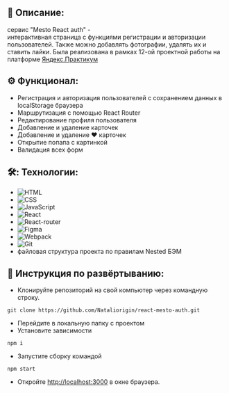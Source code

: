 ## 📖 Описание: 
сервис "Mesto React auth" -<br />
  интерактивная страница с функциями регистрации и авторизации пользователей. Также можно добавлять фотографии, удалять их и ставить лайки. Была реализована в рамках 12-ой проектной работы на платформе
  [Яндекс.Практикум](https://praktikum.yandex.ru/web/)

## ⚙️ Функционал:

* Регистрация и авторизация пользователей с сохранением данных в localStorage браузера
* Маршрутизация с помощью React Router
* Редактирование профиля пользователя
* Добавление и удаление карточек
* Добавление и удаление ❤️ карточек
* Открытие попапа с картинкой
* Валидация всех форм

## 🛠️: Технологии:

* ![HTML](https://img.shields.io/badge/-HTML-05122A?style=flat&logo=HTML5)&nbsp;
* ![CSS](https://img.shields.io/badge/-CSS-05122A?style=flat&logo=CSS3&logoColor=1572B6)&nbsp;
* ![JavaScript](https://img.shields.io/badge/-JavaScript-05122A?style=flat&logo=javascript)&nbsp;
* ![React](https://img.shields.io/badge/-React-05122A?style=flat&logo=react)&nbsp;
* ![React-router](https://img.shields.io/badge/-React_Router-05122A?style=flat&logo=react-router)&nbsp;
* ![Figma](https://img.shields.io/badge/-Figma-05122A?style=flat&logo=figma)&nbsp;
* ![Webpack](https://img.shields.io/badge/-Webpack-05122A?style=flat&logo=webpack)&nbsp;
* ![Git](https://img.shields.io/badge/-Git-05122A?style=flat&logo=git)&nbsp;
* файловая структура проекта по правилам Nested БЭМ

## 🚀 Инструкция по развёртыванию:
* Клонируйте репозиторий на свой компьютер через командную строку.
```
git clone https://github.com/Nataliorigin/react-mesto-auth.git
```
* Перейдите в локальную папку с проектом
* Установите зависимости
```
npm i
```
* Запустите сборку командой
```
npm start
```
* Откройте [http://localhost:3000](http://localhost:3000) в окне браузера.
